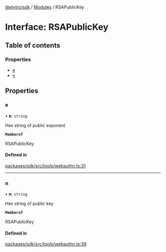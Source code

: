 [@elytro/sdk](../README.md) / [Modules](../modules.md) / RSAPublicKey

# Interface: RSAPublicKey

## Table of contents

### Properties

- [e](RSAPublicKey.md#e)
- [n](RSAPublicKey.md#n)

## Properties

### e

• **e**: `string`

Hex string of public exponent

**`Memberof`**

RSAPublicKey

#### Defined in

[packages/sdk/src/tools/webauthn.ts:31](https://github.com/jayden-sudo/elytro-wallet-lib/blob/86ed41b3b7e27b9de5339986244a72cb1f25e2cf/packages/sdk/src/tools/webauthn.ts#L31)

___

### n

• **n**: `string`

Hex string of public key

**`Memberof`**

RSAPublicKey

#### Defined in

[packages/sdk/src/tools/webauthn.ts:39](https://github.com/jayden-sudo/elytro-wallet-lib/blob/86ed41b3b7e27b9de5339986244a72cb1f25e2cf/packages/sdk/src/tools/webauthn.ts#L39)
